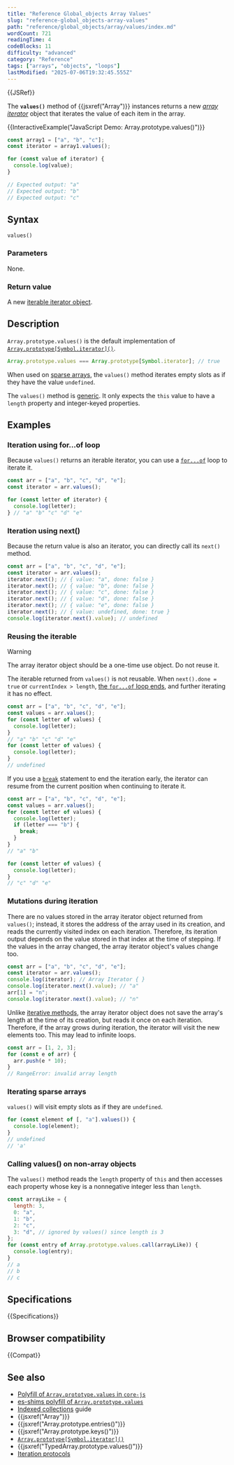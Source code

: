 ```yaml
---
title: "Reference Global_objects Array Values"
slug: "reference-global_objects-array-values"
path: "reference/global_objects/array/values/index.md"
wordCount: 721
readingTime: 4
codeBlocks: 11
difficulty: "advanced"
category: "Reference"
tags: ["arrays", "objects", "loops"]
lastModified: "2025-07-06T19:32:45.555Z"
---
```



{{JSRef}}

The **`values()`** method of {{jsxref("Array")}} instances returns a new _[array iterator](/en-US/docs/Web/JavaScript/Reference/Global_Objects/Iterator)_ object that iterates the value of each item in the array.

{{InteractiveExample("JavaScript Demo: Array.prototype.values()")}}

```js interactive-example
const array1 = ["a", "b", "c"];
const iterator = array1.values();

for (const value of iterator) {
  console.log(value);
}

// Expected output: "a"
// Expected output: "b"
// Expected output: "c"
```

## Syntax

```js-nolint
values()
```

### Parameters

None.

### Return value

A new [iterable iterator object](/en-US/docs/Web/JavaScript/Reference/Global_Objects/Iterator).

## Description

`Array.prototype.values()` is the default implementation of [`Array.prototype[Symbol.iterator]()`](/en-US/docs/Web/JavaScript/Reference/Global_Objects/Array/Symbol.iterator).

```js
Array.prototype.values === Array.prototype[Symbol.iterator]; // true
```

When used on [sparse arrays](/en-US/docs/Web/JavaScript/Guide/Indexed_collections#sparse_arrays), the `values()` method iterates empty slots as if they have the value `undefined`.

The `values()` method is [generic](/en-US/docs/Web/JavaScript/Reference/Global_Objects/Array#generic_array_methods). It only expects the `this` value to have a `length` property and integer-keyed properties.

## Examples

### Iteration using for...of loop

Because `values()` returns an iterable iterator, you can use a [`for...of`](/en-US/docs/Web/JavaScript/Reference/Statements/for...of) loop to iterate it.

```js
const arr = ["a", "b", "c", "d", "e"];
const iterator = arr.values();

for (const letter of iterator) {
  console.log(letter);
} // "a" "b" "c" "d" "e"
```

### Iteration using next()

Because the return value is also an iterator, you can directly call its `next()` method.

```js
const arr = ["a", "b", "c", "d", "e"];
const iterator = arr.values();
iterator.next(); // { value: "a", done: false }
iterator.next(); // { value: "b", done: false }
iterator.next(); // { value: "c", done: false }
iterator.next(); // { value: "d", done: false }
iterator.next(); // { value: "e", done: false }
iterator.next(); // { value: undefined, done: true }
console.log(iterator.next().value); // undefined
```

### Reusing the iterable

> [!WARNING]
> The array iterator object should be a one-time use object. Do not reuse it.

The iterable returned from `values()` is not reusable. When `next().done = true` or `currentIndex > length`, [the `for...of` loop ends](/en-US/docs/Web/JavaScript/Reference/Iteration_protocols#interactions_between_the_language_and_iteration_protocols), and further iterating it has no effect.

```js
const arr = ["a", "b", "c", "d", "e"];
const values = arr.values();
for (const letter of values) {
  console.log(letter);
}
// "a" "b" "c" "d" "e"
for (const letter of values) {
  console.log(letter);
}
// undefined
```

If you use a [`break`](/en-US/docs/Web/JavaScript/Reference/Statements/break) statement to end the iteration early, the iterator can resume from the current position when continuing to iterate it.

```js
const arr = ["a", "b", "c", "d", "e"];
const values = arr.values();
for (const letter of values) {
  console.log(letter);
  if (letter === "b") {
    break;
  }
}
// "a" "b"

for (const letter of values) {
  console.log(letter);
}
// "c" "d" "e"
```

### Mutations during iteration

There are no values stored in the array iterator object returned from `values()`; instead, it stores the address of the array used in its creation, and reads the currently visited index on each iteration. Therefore, its iteration output depends on the value stored in that index at the time of stepping. If the values in the array changed, the array iterator object's values change too.

```js
const arr = ["a", "b", "c", "d", "e"];
const iterator = arr.values();
console.log(iterator); // Array Iterator { }
console.log(iterator.next().value); // "a"
arr[1] = "n";
console.log(iterator.next().value); // "n"
```

Unlike [iterative methods](/en-US/docs/Web/JavaScript/Reference/Global_Objects/Array#iterative_methods), the array iterator object does not save the array's length at the time of its creation, but reads it once on each iteration. Therefore, if the array grows during iteration, the iterator will visit the new elements too. This may lead to infinite loops.

```js
const arr = [1, 2, 3];
for (const e of arr) {
  arr.push(e * 10);
}
// RangeError: invalid array length
```

### Iterating sparse arrays

`values()` will visit empty slots as if they are `undefined`.

```js
for (const element of [, "a"].values()) {
  console.log(element);
}
// undefined
// 'a'
```

### Calling values() on non-array objects

The `values()` method reads the `length` property of `this` and then accesses each property whose key is a nonnegative integer less than `length`.

```js
const arrayLike = {
  length: 3,
  0: "a",
  1: "b",
  2: "c",
  3: "d", // ignored by values() since length is 3
};
for (const entry of Array.prototype.values.call(arrayLike)) {
  console.log(entry);
}
// a
// b
// c
```

## Specifications

{{Specifications}}

## Browser compatibility

{{Compat}}

## See also

- [Polyfill of `Array.prototype.values` in `core-js`](https://github.com/zloirock/core-js#ecmascript-array)
- [es-shims polyfill of `Array.prototype.values`](https://www.npmjs.com/package/array.prototype.values)
- [Indexed collections](/en-US/docs/Web/JavaScript/Guide/Indexed_collections) guide
- {{jsxref("Array")}}
- {{jsxref("Array.prototype.entries()")}}
- {{jsxref("Array.prototype.keys()")}}
- [`Array.prototype[Symbol.iterator]()`](/en-US/docs/Web/JavaScript/Reference/Global_Objects/Array/Symbol.iterator)
- {{jsxref("TypedArray.prototype.values()")}}
- [Iteration protocols](/en-US/docs/Web/JavaScript/Reference/Iteration_protocols)
